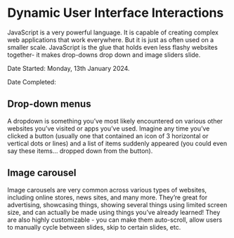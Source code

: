# Dynamic User Interface Interactions

JavaScript is a very powerful language. It is capable of creating complex web applications that work everywhere. But it is just as often used on a smaller scale. JavaScript is the glue that holds even less flashy websites together- it makes drop-downs drop down and image sliders slide.

Date Started: Monday, 13th January 2024.

Date Completed: 

## Drop-down menus

A dropdown is something you’ve most likely encountered on various other websites you’ve visited or apps you’ve used. Imagine any time you’ve clicked a button (usually one that contained an icon of 3 horizontal or vertical dots or lines) and a list of items suddenly appeared (you could even say these items… dropped down from the button).

## Image carousel

Image carousels are very common across various types of websites, including online stores, news sites, and many more. They’re great for advertising, showcasing things, showing several things using limited screen size, and can actually be made using things you’ve already learned! They are also highly customizable - you can make them auto-scroll, allow users to manually cycle between slides, skip to certain slides, etc.
